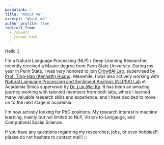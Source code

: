 ```yaml
---
permalink: /
title: "About me"
excerpt: "About me"
author_profile: true
redirect_from: 
  - /about/
  - /about.html
---
```

Hello :),

I'm a Natural Language Processing (NLP) / Deep Learning Researcher, recently received a Master degree from Penn State University.
During my year in Penn State, I was very honored to join [CrowdAI Lab](https://crowd.ist.psu.edu/crowd-ai-lab.html), supervised by [Prof. Ting-Hao (Kenneth) Huang](https://crowd.ist.psu.edu/crowd-ai-lab.html). Meawhile, I was also actively working with [Natural Language Processing and Sentiment Analysis (NLPSA) Lab](https://academiasinicanlplab.github.io) at Academia Sinica supervised by [Dr. Lun-Wei Ku](https://www.iis.sinica.edu.tw/pages/lwku/). It has been an amazing journey working with talented members from both labs, where I learned many valuable research skills and experience, and I have decided to move on to the next stage in academia. 

I'm now actively looking for PhD positions. My research interest is machine learning, mainly but not limited to NLP, Vision-to-Langauge, and Computional Social Science. 

If you have any questions regarding my researches, jobs, or even hobbies!!! please do not hesitate to contact me!!! :)

<!--LALALA
======
Exmaple Template -->


<!-- How to edit your site's GitHub repository -->
<!-- 
------
Example: editing a markdown file for a talk
![Editing a markdown file for a talk](/images/editing-talk.png) -->


